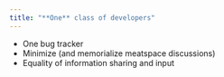 ```yaml
---
title: "**One** class of developers"
---
```


* One bug tracker
* Minimize (and memorialize meatspace discussions)
* Equality of information sharing and input
